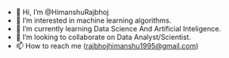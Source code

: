 - 👋 Hi, I’m @HimanshuRajbhoj
- 👀 I’m interested in machine learning algorithms.
- 🌱 I’m currently learning Data Science And Artificial Inteligence.
- 💞️ I’m looking to collaborate on Data Analyst/Scientist.
- 📫 How to reach me (rajbhojhimanshu1995@gmail.com)

<!---
HimanshuRajbhoj/HimanshuRajbhoj is a ✨ special ✨ repository because its `README.md` (this file) appears on your GitHub profile.
You can click the Preview link to take a look at your changes.
--->
